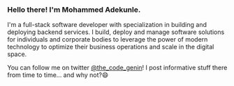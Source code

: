 ### Hello there! I'm Mohammed Adekunle.

I'm a full-stack software developer with specialization in building and deploying backend services. I build, deploy and manage software solutions for individuals and corporate bodies to leverage the power of modern technology to optimize their business operations and scale in the digital space.

You can follow me on twitter [@the_code_genin](https://twitter.com/the_code_genin)! I post informative stuff there from time to time... and why not?😄

